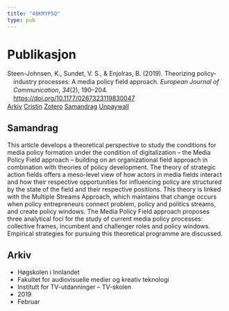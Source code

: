 ```yaml
---
title: "48KMYP5Q"
type: pub
---
```

<h1>Publikasjon</h1>
<article id="csl-bib-container-48KMYP5Q" class="csl-bib-container">
  <div class="csl-bib-body" style="line-height: 1.35; padding-left: 1em; text-indent:-1em;">
  <div class="csl-entry">Steen-Johnsen, K., Sundet, V. S., &amp; Enjolras, B. (2019). Theorizing policy-industry processes: A media policy field approach. <i>European Journal of Communication</i>, <i>34</i>(2), 190&#x2013;204. <a href="https://doi.org/10.1177/0267323119830047">https://doi.org/10.1177/0267323119830047</a></div>
</div>
  <div class="csl-bib-buttons">
    <a href="#taxonomy-article-48KMYP5Q" class="csl-bib-button">Arkiv</a>
    <a href="https://app.cristin.no/results/show.jsf?id=1680972" alt="Cristin URL" class="csl-bib-button">Cristin</a>
    <a href="http://zotero.org/groups/5402882/items/48KMYP5Q" alt="Zotero URL" class="csl-bib-button">Zotero</a>
    <a href="#abstract-article-48KMYP5Q" class="csl-bib-button">Samandrag</a>
    <a href="https://journals.sagepub.com/doi/pdf/10.1177/0267323119830047" class="csl-bib-button">Unpaywall</a>
  </div>
  <div id="csl-bib-meta-container-48KMYP5Q"></div>
</article>
<div id="csl-bib-meta-48KMYP5Q" class="csl-bib-meta">
  <article id="abstract-article-48KMYP5Q" class="abstract-article">
    <h1>Samandrag</h1>
    This article develops a theoretical perspective to study the conditions for media policy formation under the condition of digitalization – the Media Policy Field approach – building on an organizational field approach in combination with theories of policy development. The theory of strategic action fields offers a meso-level view of how actors in media fields interact and how their respective opportunities for influencing policy are structured by the state of the field and their respective positions. This theory is linked with the Multiple Streams Approach, which maintains that change occurs when policy entrepreneurs connect problem, policy and politics streams, and create policy windows. The Media Policy Field approach proposes three analytical foci for the study of current media policy processes: collective frames, incumbent and challenger roles and policy windows. Empirical strategies for pursuing this theoretical programme are discussed.
  </article>
  <article id="taxonomy-article-48KMYP5Q" class="taxonomy-article">
    <h1>Arkiv</h1>
    <ul>
      <li>Høgskolen i Innlandet</li>
      <li>Fakultet for audiovisuelle medier og kreativ teknologi</li>
      <li>Institutt for TV-utdanninger – TV-skolen</li>
      <li>2019</li>
      <li>Februar</li>
    </ul>
  </article>
</div>
